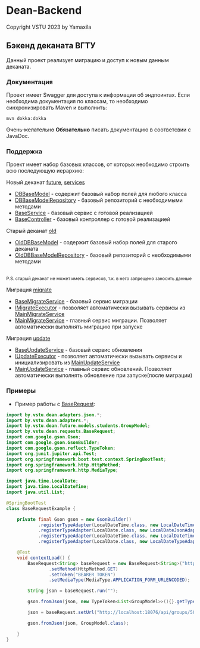 # Dean-Backend
Copyright VSTU 2023 by Yamaxila

## Бэкенд деканата ВГТУ

Данный проект реализует миграцию и доступ к новым данным деканата. 

### Документация
Проект имеет Swagger для доступа к информации об эндпоинтах. Если необходима документация по классам, то необходимо синхронизировать Maven и выполнить:
```
mvn dokka:dokka
```
~~Очень желательно~~ **Обязательно** писать документацию в соответсвии с JavaDoc. 

### Поддержка

Проект имеет набор базовых классов, от которых необходимо строить всю последующую иерархию:

Новый деканат [future](https://github.com/yamaxila/Dean-backend/tree/master/src/main/java/by/vstu/dean/future/), [services](https://github.com/yamaxila/Dean-backend/tree/master/src/main/java/by/vstu/dean/services/)
- [DBBaseModel](https://github.com/yamaxila/Dean-backend/tree/master/src/main/java/by/vstu/dean/future/DBBaseModel.java) - содержит базовый набор полей для любого класса
- [DBBaseModelRepository](https://github.com/yamaxila/Dean-backend/tree/master/src/main/java/by/vstu/dean/future/DBBaseModelRepository.java) - базовый репозиторий с необходимыми методами
- [BaseService](https://github.com/yamaxila/Dean-backend/tree/master/src/main/java/by/vstu/dean/services/BaseService.java) - базовый сервис с готовой реализацией
- [BaseController](https://github.com/yamaxila/Dean-backend/tree/master/src/main/java/by/vstu/dean/controllers/common/BaseController.java) - базовый контроллер с готовой реализацией 

Старый деканат [old](https://github.com/yamaxila/Dean-backend/tree/master/src/main/java/by/vstu/dean/old/)
- [OldDBBaseModel](https://github.com/yamaxila/Dean-backend/tree/master/src/main/java/by/vstu/dean/old/OldDBBaseModel.java) - содержит базовый набор полей для старого деканата
- [OldDBBaseModelRepository](https://github.com/yamaxila/Dean-backend/tree/master/src/main/java/by/vstu/dean/old/OldDBBaseModelRepository.java) - базовый репозиторий с необходимыми методами
<br>
<sub>P.S. старый деканат не может иметь сервисов, т.к. в него запрещено заносить данные</sub>

Миграция [migrate](https://github.com/yamaxila/Dean-backend/tree/master/src/main/java/by/vstu/dean/services/migrate/)
- [BaseMigrateService](https://github.com/yamaxila/Dean-backend/tree/master/src/main/java/by/vstu/dean/services/migrate/BaseMigrateService.java) - базовый сервис миграции
- [IMigrateExecutor](https://github.com/yamaxila/Dean-backend/tree/master/src/main/java/by/vstu/dean/services/migrate/IMigrateExecutor.java) - позволяет автоматически вызывать сервисы из [MainMigrateService](https://github.com/yamaxila/Dean-backend/tree/master/src/main/java/by/vstu/dean/services/migrate/MainMigrateService.java)
- [MainMigrateService](https://github.com/yamaxila/Dean-backend/tree/master/src/main/java/by/vstu/dean/services/migrate/MainMigrateService.java) - главный сервис миграции. Позволяет автоматически выполнять миграцию при запуске

Миграция [update](https://github.com/yamaxila/Dean-backend/tree/master/src/main/java/by/vstu/dean/services/updates/)
- [BaseUpdateService](https://github.com/yamaxila/Dean-backend/tree/master/src/main/java/by/vstu/dean/services/updates/BaseUpdateService.java) - базовый сервис обновления
- [IUpdateExecutor](https://github.com/yamaxila/Dean-backend/tree/master/src/main/java/by/vstu/dean/services/updates/IUpdateExecutor.java) - позволяет автоматически вызывать сервисы и инициализировать из [MainUpdateService](https://github.com/yamaxila/Dean-backend/tree/master/src/main/java/by/vstu/dean/services/updates/MainUpdateService.java)
- [MainUpdateService](https://github.com/yamaxila/Dean-backend/tree/master/src/main/java/by/vstu/dean/services/updates/MainUpdateService.java) - главный сервис обновлений. Позволяет автоматически выполнять обновление при запуске(после миграции) 


### Примеры

- Пример работы с [BaseRequest](https://github.com/Yamaxila/Dean-backend/tree/master/src/main/java/by/vstu/dean/requests/BaseRequest.java):

```java
import by.vstu.dean.adapters.json.*;
import by.vstu.dean.adapters.*;
import by.vstu.dean.future.models.students.GroupModel;
import by.vstu.dean.requests.BaseRequest;
import com.google.gson.Gson;
import com.google.gson.GsonBuilder;
import com.google.gson.reflect.TypeToken;
import org.junit.jupiter.api.Test;
import org.springframework.boot.test.context.SpringBootTest;
import org.springframework.http.HttpMethod;
import org.springframework.http.MediaType;

import java.time.LocalDate;
import java.time.LocalDateTime;
import java.util.List;

@SpringBootTest
class BaseRequestExample {

    private final Gson gson = new GsonBuilder()
            .registerTypeAdapter(LocalDateTime.class, new LocalDateTimeJsonAdapter())
            .registerTypeAdapter(LocalDate.class, new LocalDateJsonAdapter())
            .registerTypeAdapter(LocalDateTime.class, new LocalDateTimeTypeAdapter())
            .registerTypeAdapter(LocalDate.class, new LocalDateTypeAdapter()).create();

    @Test
    void contextLoad() {
        BaseRequest<String> baseRequest = new BaseRequest<String>("http://localhost:18076/api/groups/")
                .setMethod(HttpMethod.GET)
                .setToken("BEARER TOKEN")
                .setMediaType(MediaType.APPLICATION_FORM_URLENCODED);

        String json = baseRequest.run("");

        gson.fromJson(json, new TypeToken<List<GroupModel>>(){}.getType());

        json = baseRequest.setUrl("http://localhost:18076/api/groups/58/").run("");

        gson.fromJson(json, GroupModel.class);

    }
}


```


